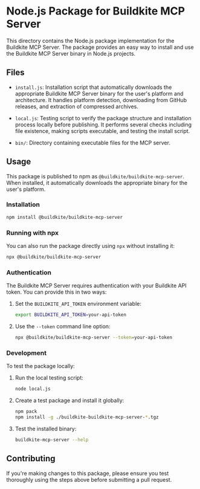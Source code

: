 # Node.js Package for Buildkite MCP Server

This directory contains the Node.js package implementation for the Buildkite MCP Server. The package provides an easy way to install and use the Buildkite MCP Server binary in Node.js projects.

## Files

- `install.js`: Installation script that automatically downloads the appropriate Buildkite MCP Server binary for the user's platform and architecture. It handles platform detection, downloading from GitHub releases, and extraction of compressed archives.

- `local.js`: Testing script to verify the package structure and installation process locally before publishing. It performs several checks including file existence, making scripts executable, and testing the install script.

- `bin/`: Directory containing executable files for the MCP server.

## Usage

This package is published to npm as `@buildkite/buildkite-mcp-server`. When installed, it automatically downloads the appropriate binary for the user's platform.

### Installation

```bash
npm install @buildkite/buildkite-mcp-server
```

### Running with npx

You can also run the package directly using `npx` without installing it:

```bash
npx @buildkite/buildkite-mcp-server
```

### Authentication

The Buildkite MCP Server requires authentication with your Buildkite API token. You can provide this in two ways:

1. Set the `BUILDKITE_API_TOKEN` environment variable:
   ```bash
   export BUILDKITE_API_TOKEN=your-api-token
   ```

2. Use the `--token` command line option:
   ```bash
   npx @buildkite/buildkite-mcp-server --token=your-api-token
   ```

### Development

To test the package locally:

1. Run the local testing script:
   ```bash
   node local.js
   ```

2. Create a test package and install it globally:
   ```bash
   npm pack
   npm install -g ./buildkite-buildkite-mcp-server-*.tgz
   ```

3. Test the installed binary:
   ```bash
   buildkite-mcp-server --help
   ```

## Contributing

If you're making changes to this package, please ensure you test thoroughly using the steps above before submitting a pull request.
